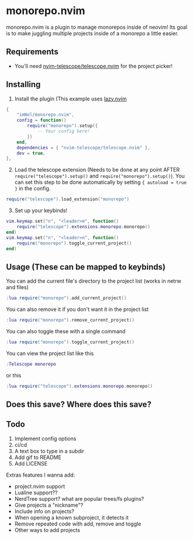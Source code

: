 # monorepo.nvim
monorepo.nvim is a plugin to manage monorepos inside of neovim! 
Its goal is to make juggling multiple projects inside of a monorepo a little easier.

## Requirements
- You'll need [nvim-telescope/telescope.nvim](https://github.com/nvim-telescope/telescope.nvim) for the project picker!

## Installing

1. Install the plugin (This example uses [lazy.nvim](https://github.com/folke/lazy.nvim)
```lua
{
    "imNel/monorepo.nvim",
    config = function()
        require("monorepo").setup({
            -- Your config here!
        })
    end,
    dependencies = { "nvim-telescope/telescope.nvim" },
    dev = true,
},
```

2. Load the telescope extension (Needs to be done at any point AFTER `require("telescope").setup()` and `require("monorepo").setup()`).
You can set this step to be done automatically by setting `{ autoload = true }` in the config.
```lua
require("telescope").load_extension("monorepo")
```

3. Set up your keybinds! 
```lua
vim.keymap.set("n", "<leader>m", function()
	require("telescope").extensions.monorepo.monorepo()
end)
vim.keymap.set("n", "<leader>n", function()
	require("monorepo").toggle_current_project()
end)
```

## Usage (These can be mapped to keybinds)

You can add the current file's directory to the project list (works in netrw and files)
```lua
:lua require("monorepo").add_current_project()
```

You can also remove it if you don't want it in the project list
```lua
:lua require("monorepo").remove_current_project()
```

You can also toggle these with a single command
```lua
:lua require("monorepo").toggle_current_project()
```

You can view the project list like this
```lua
:Telescope monorepo
```
or this
```lua
:lua require("telescope").extensions.monorepo.monorepo()
```


## Does this save? Where does this save?

## Todo

1. Implement config options
2. ci/cd
3. A text box to type in a subdir
4. Add gif to README
5. Add LICENSE

Extras features I wanna add:
- project.nvim support
- Lualine support??
- NerdTree support? what are popular trees/fs plugins?
- Give projects a "nickname"?
- Include info on projects?
- When opening a known subproject, it detects it
- Remove repeated code with add, remove and toggle
- Other ways to add projects
